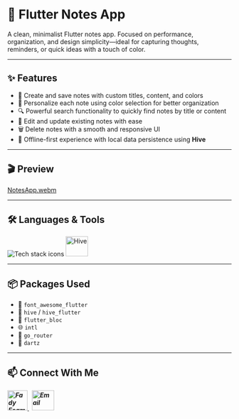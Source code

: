 # 📝 Flutter Notes App

A clean, minimalist Flutter notes app. Focused on performance, organization, and design simplicity—ideal for capturing thoughts, reminders, or quick ideas with a touch of color.

---

## ✨ Features

- 📝 Create and save notes with custom titles, content, and colors
- 🎨 Personalize each note using color selection for better organization
- 🔍 Powerful search functionality to quickly find notes by title or content
- 🔄 Edit and update existing notes with ease
- 🗑️ Delete notes with a smooth and responsive UI
- 💾 Offline-first experience with local data persistence using **Hive**

---

## 🎬 Preview

[NotesApp.webm](https://github.com/Fady-Esam/Notes-App/assets/146977882/b9c0cc1c-1003-480d-a3a2-b29a44f1df4c)

---

## 🛠️ Languages & Tools
<p align="left"> 
        <img src="https://skillicons.dev/icons?i=flutter,dart,vscode,visualstudio,git,github" alt="Tech stack icons" />
        <img src="https://encrypted-tbn0.gstatic.com/images?q=tbn:ANd9GcTMPq4YNrCDzxfBUu7I4wlkncj7XnUgF8rl1A&s" alt="Hive" width="50" height="45" />
</p>

---

## 📦 Packages Used

- 🎨 `font_awesome_flutter`
- 🐝 `hive` / `hive_flutter`
- 🧠 `flutter_bloc`
- 🌐 `intl`
- 🚦 `go_router`
- 🧠 `dartz`

---

## 📫 Connect With Me
<h5 align="left"> 
<a href="https://www.linkedin.com/in/fady-esam/" target="_blank"> 
  <img src="https://raw.githubusercontent.com/rahuldkjain/github-profile-readme-generator/master/src/images/icons/Social/linked-in-alt.svg" alt="Fady Esam" height="45" width="45" /> 
  </a> 
   &nbsp;
  <a href="mailto:fady.esam.0101@gmail.com" target="_blank"> 
    <img src="https://cdn-icons-png.flaticon.com/512/732/732200.png" alt="Email" height="45" width="50" /> 
</a> 
</h5>



